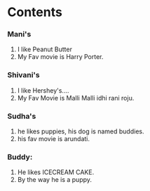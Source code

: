 # Contents

### Mani's
1. I like Peanut Butter
2. My Fav movie is Harry Porter.

### Shivani's
1. I like Hershey's....
2. My Fav Movie is Malli Malli idhi rani roju.

### Sudha's
1. he likes puppies, his dog is named buddies.
2. his fav movie is arundati.

### Buddy:
1. He likes ICECREAM CAKE.
2. By the way he is a puppy.
